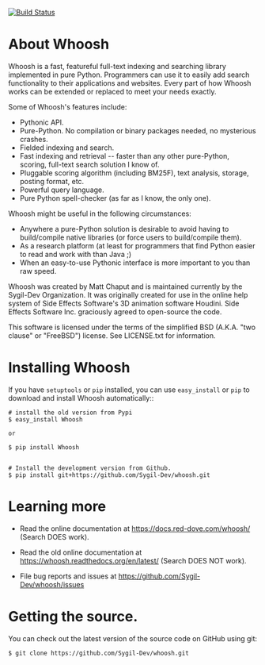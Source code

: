 [![Build Status](https://travis-ci.org/whoosh-community/whoosh.svg?branch=master)](https://travis-ci.org/whoosh-community/whoosh)

About Whoosh
============

Whoosh is a fast, featureful full-text indexing and searching library
implemented in pure Python. Programmers can use it to easily add search
functionality to their applications and websites. Every part of how Whoosh
works can be extended or replaced to meet your needs exactly.

Some of Whoosh's features include:

* Pythonic API.
* Pure-Python. No compilation or binary packages needed, no mysterious crashes.
* Fielded indexing and search.
* Fast indexing and retrieval -- faster than any other pure-Python, scoring,
  full-text search solution I know of.
* Pluggable scoring algorithm (including BM25F), text analysis, storage,
  posting format, etc.
* Powerful query language.
* Pure Python spell-checker (as far as I know, the only one). 

Whoosh might be useful in the following circumstances:

* Anywhere a pure-Python solution is desirable to avoid having to build/compile
  native libraries (or force users to build/compile them).
* As a research platform (at least for programmers that find Python easier to
  read and work with than Java ;)
* When an easy-to-use Pythonic interface is more important to you than raw
  speed. 

Whoosh was created by Matt Chaput and is maintained currently by the Sygil-Dev Organization. It was originally created for use in the online help system of Side Effects Software's 3D animation
software Houdini. Side Effects Software Inc. graciously agreed to open-source
the code.

This software is licensed under the terms of the simplified BSD (A.K.A. "two
clause" or "FreeBSD") license. See LICENSE.txt for information.

Installing Whoosh
=================

If you have ``setuptools`` or ``pip`` installed, you can use ``easy_install``
or ``pip`` to download and install Whoosh automatically::

    # install the old version from Pypi
    $ easy_install Whoosh
    
    or
    
    $ pip install Whoosh
    
    
    # Install the development version from Github.
    $ pip install git+https://github.com/Sygil-Dev/whoosh.git

Learning more
=============

* Read the online documentation at https://docs.red-dove.com/whoosh/ (Search DOES work).

* Read the old online documentation at https://whoosh.readthedocs.org/en/latest/ (Search DOES NOT work).

* File bug reports and issues at https://github.com/Sygil-Dev/whoosh/issues

Getting the source.
==================

You can check out the latest version of the source code on GitHub using git:

    $ git clone https://github.com/Sygil-Dev/whoosh.git
